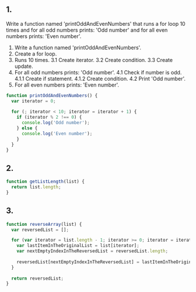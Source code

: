 ## 1.

Write a function named 'printOddAndEvenNumbers' that runs a for loop 10 times and for all odd numbers prints: 'Odd number' and for all even numbers prints: 'Even number'.

1. Write a function named 'printOddAndEvenNumbers'.
2. Create a for loop.
3. Runs 10 times.
  3.1 Create iterator.
  3.2 Create condition.
  3.3 Create update.
4. For all odd numbers prints: 'Odd number'.
  4.1 Check if number is odd.
    4.1.1 Create if statement.
    4.1.2 Create condition.
  4.2 Print 'Odd number'.
5. For all even numbers prints: 'Even number'.

```js
function printOddAndEvenNumbers() {
  var iterator = 0;
  
  for (; iterator < 10; iterator = iterator + 1) {
    if (iterator % 2 !== 0) {
      console.log('Odd number');
    } else {
      console.log('Even number');
    }
  }
}
```

## 2.

```js
function getListLength(list) {
  return list.length;
}
```

## 3.

```js
function reverseArray(list) {
  var reversedList = [];

  for (var iterator = list.length - 1; iterator >= 0; iterator = iterator - 1) {
    var lastItemInTheOriginalList = list[iterator];
    var nextEmptyIndexInTheReversedList = reversedList.length;    
    
    reversedList[nextEmptyIndexInTheReversedList] = lastItemInTheOriginalList;
  }
  
  return reversedList;
}
```